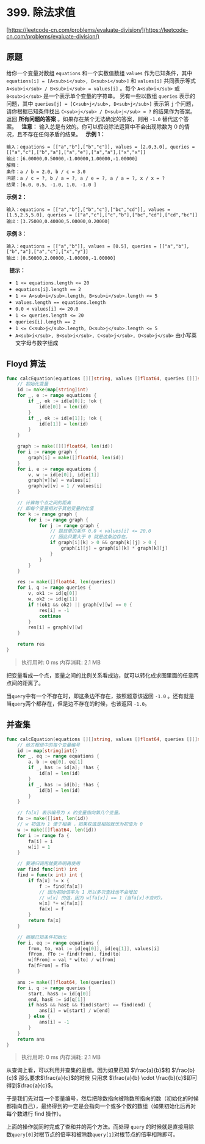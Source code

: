# 399. 除法求值
[https://leetcode-cn.com/problems/evaluate-division/](https://leetcode-cn.com/problems/evaluate-division/) 
## 原题
给你一个变量对数组 `equations` 和一个实数值数组 `values` 作为已知条件，其中 `equations[i] = [A<sub>i</sub>, B<sub>i</sub>]` 和 `values[i]` 共同表示等式 `A<sub>i</sub> / B<sub>i</sub> = values[i]` 。每个 `A<sub>i</sub>` 或 `B<sub>i</sub>` 是一个表示单个变量的字符串。
另有一些以数组 `queries` 表示的问题，其中 `queries[j] = [C<sub>j</sub>, D<sub>j</sub>]` 表示第 `j` 个问题，请你根据已知条件找出 `C<sub>j</sub> / D<sub>j</sub> = ?` 的结果作为答案。
返回 **所有问题的答案**  。如果存在某个无法确定的答案，则用 `-1.0` 替代这个答案。
 
**注意：** 输入总是有效的。你可以假设除法运算中不会出现除数为 0 的情况，且不存在任何矛盾的结果。
 
**示例 1：** 
```
输入：equations = [["a","b"],["b","c"]], values = [2.0,3.0], queries = [["a","c"],["b","a"],["a","e"],["a","a"],["x","x"]]
输出：[6.00000,0.50000,-1.00000,1.00000,-1.00000]
解释：
条件：a / b = 2.0, b / c = 3.0
问题：a / c = ?, b / a = ?, a / e = ?, a / a = ?, x / x = ?
结果：[6.0, 0.5, -1.0, 1.0, -1.0 ]
```
**示例 2：** 
```
输入：equations = [["a","b"],["b","c"],["bc","cd"]], values = [1.5,2.5,5.0], queries = [["a","c"],["c","b"],["bc","cd"],["cd","bc"]]
输出：[3.75000,0.40000,5.00000,0.20000]
```
**示例 3：** 
```
输入：equations = [["a","b"]], values = [0.5], queries = [["a","b"],["b","a"],["a","c"],["x","y"]]
输出：[0.50000,2.00000,-1.00000,-1.00000]
```
 
**提示：** 
- `1 <= equations.length <= 20`
- `equations[i].length == 2`
- `1 <= A<sub>i</sub>.length, B<sub>i</sub>.length <= 5`
- `values.length == equations.length`
- `0.0 < values[i] <= 20.0`
- `1 <= queries.length <= 20`
- `queries[i].length == 2`
- `1 <= C<sub>j</sub>.length, D<sub>j</sub>.length <= 5`
- `A<sub>i</sub>, B<sub>i</sub>, C<sub>j</sub>, D<sub>j</sub>` 由小写英文字母与数字组成


## Floyd 算法
```go
func calcEquation(equations [][]string, values []float64, queries [][]string) []float64 {
	// 初始化变量
	id := make(map[string]int)
	for _, e := range equations {
		if _, ok := id[e[0]]; !ok {
			id[e[0]] = len(id)
		}
		if _, ok := id[e[1]]; !ok {
			id[e[1]] = len(id)
		}
	}

	graph := make([][]float64, len(id))
	for i := range graph {
		graph[i] = make([]float64, len(id))
	}
	for i, e := range equations {
		v, w := id[e[0]], id[e[1]]
		graph[v][w] = values[i]
		graph[w][v] = 1 / values[i]
	}

	// 计算每个点之间的距离
	// 即每个变量相对于其他变量的比值
	for k := range graph {
		for i := range graph {
			for j := range graph {
				// 题目里的条件 0.0 < values[i] <= 20.0
				// 因此只要大于 0 就是这条边存在。
				if graph[i][k] > 0 && graph[k][j] > 0 {
					graph[i][j] = graph[i][k] * graph[k][j]
				}
			}
		}
	}

	res := make([]float64, len(queries))
	for i, q := range queries {
		v, ok1 := id[q[0]]
		w, ok2 := id[q[1]]
		if !(ok1 && ok2) || graph[v][w] == 0 {
			res[i] = -1
			continue
		}
		res[i] = graph[v][w]
	}

	return res
}
```
>执行用时: 0 ms
内存消耗: 2.1 MB

把变量看成一个点，变量之间的比例关系看成边，就可以转化成求图里面的任意两点间的距离了。

当`query`中有一个不存在时，即这条边不存在，按照题意该返回 `-1.0` 。还有就是当`query`两个都存在，但是边不存在的时候，也该返回 `-1.0`。

## 并查集
```go
func calcEquation(equations [][]string, values []float64, queries [][]string) []float64 {
	// 给方程组中的每个变量编号
	id := map[string]int{}
	for _, eq := range equations {
		a, b := eq[0], eq[1]
		if _, has := id[a]; !has {
			id[a] = len(id)
		}
		if _, has := id[b]; !has {
			id[b] = len(id)
		}
	}

	// fa[x] 表示编号为 x 的变量指向第几个变量。
	fa := make([]int, len(id))
	// w 初值为 1 便于相乘 ，如果权值是相加就改为初值为 0
	w := make([]float64, len(id))
	for i := range fa {
		fa[i] = i
		w[i] = 1
	}

    // 要递归调用就要声明再使用
	var find func(int) int
	find = func(x int) int {
		if fa[x] != x {
            f := find(fa[x])
            // 因为初始倍率为 1 所以多次查找也不会增加
            // w[x] 的值，因为 w[fa[x]] == 1（当fa[x]不变时）。
			w[x] *= w[fa[x]]
			fa[x] = f
		}
		return fa[x]
	}

    // 根据已知条件初始化
	for i, eq := range equations {
		from, to, val := id[eq[0]], id[eq[1]], values[i]
		fFrom, fTo := find(from), find(to)
		w[fFrom] = val * w[to] / w[from]
		fa[fFrom] = fTo
	}

	ans := make([]float64, len(queries))
	for i, q := range queries {
		start, hasS := id[q[0]]
		end, hasE := id[q[1]]
		if hasS && hasE && find(start) == find(end) {
			ans[i] = w[start] / w[end]
		} else {
			ans[i] = -1
		}
	}
	return ans
}
```
>执行用时: 0 ms
内存消耗: 2.1 MB

从查询上看，可以利用并查集的思想。因为如果已知 $\frac{a}{b}$和 $\frac{b}{c}$ 那么要求$\frac{a}{c}$的时候 只用求 $\frac{a}{b} \cdot \frac{b}{c}$即可得到$\frac{a}{c}$。


于是我们先对每一个变量编号，然后把除数指向被除数所指向的数（初始化的时候都指向自己），最终得到的一定是会指向一个或多个数的数组（如果初始化后再对每个数进行 find 操作）。

上面的操作就同时完成了查和并的两个方法。而处理 `query` 的时候就是直接用除数`query[0]`对根节点的倍率和被除数`query[1]`对根节点的倍率相除即可。